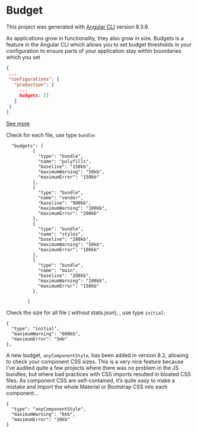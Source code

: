 # Budget

This project was generated with [Angular CLI](https://github.com/angular/angular-cli) version 8.3.6.

 As applications grow in functionality, they also grow in size. Budgets is a feature in the Angular CLI which allows you to set budget thresholds in your configuration to ensure parts of your application stay within boundaries which you set

 ```json
 {
  ...
  "configurations": {
    "production": {
      ...
      budgets: []
    }
  }
}
```

[See more](https://github.com/angular/angular-cli/blob/master/docs/documentation/stories/budgets.md)


Check for each file, use type `bundle`:
```
  "budgets": [
          {
            "type": "bundle",
            "name": "polyfills",
            "baseline": "150kb",
            "maximumWarning": "50kb",
            "maximumError": "150kb"
          },
          {
            "type": "bundle",
            "name": "vendor",
            "baseline": "900kb",
            "maximumWarning": "100kb",
            "maximumError": "200kb"
          },
          {
            "type": "bundle",
            "name": "styles",
            "baseline": "280kb",
            "maximumWarning": "50kb",
            "maximumError": "100kb"
          },
          {
            "type": "bundle",
            "name": "main",
            "baseline": "200kb",
            "maximumWarning": "100kb",
            "maximumError": "150kb"
          },

        ]
```


Check the size for all file ( without stats.json), , use type `initial`:
```
{
  "type": "initial",
  "maximumWarning": "600kb",
  "maximumError": "5mb"
},

```

A new budget, `anyComponentStyle`, has been added in version 8.2, allowing to check your component CSS sizes. This is a very nice feature because I’ve audited quite a few projects where there was no problem in the JS bundles, but where bad practices with CSS imports resulted in bloated CSS files. As component CSS are self-contained, it’s quite easy to make a mistake and import the whole Material or Bootstrap CSS into each component…

```
{
  "type": "anyComponentStyle",
  "maximumWarning": "6kb",
  "maximumError": "10kb"
}
```
